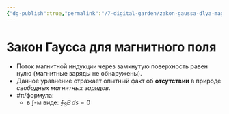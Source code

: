 ```yaml
---
{"dg-publish":true,"permalink":"/7-digital-garden/zakon-gaussa-dlya-magnitnogo-polya/","dgHomeLink":true,"dgPassFrontmatter":false}
---
```



# Закон Гаусса для магнитного поля

- Поток магнитной индукции через замкнутую поверхность равен нулю (магнитные заряды не обнаружены).
- Данное уравнение отражает опытный факт об **отсутствии** в природе *свободных магнитных зарядов*.
- #π/формула:
	- в $\int$-м виде: $\displaystyle \oint_{S} B \, ds = 0$
